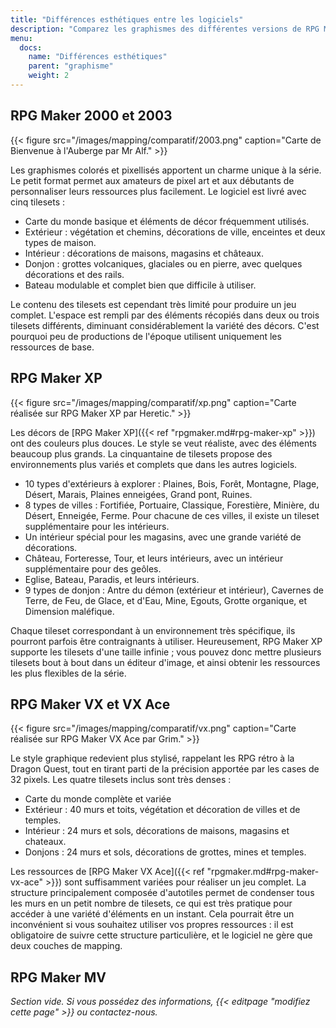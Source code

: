 ```yaml
---
title: "Différences esthétiques entre les logiciels"
description: "Comparez les graphismes des différentes versions de RPG Maker. Choisissez le style graphique qui correspond le mieux à votre jeu."
menu:
  docs:
    name: "Différences esthétiques"
    parent: "graphisme"
    weight: 2
---
```


## RPG Maker 2000 et 2003

{{< figure src="/images/mapping/comparatif/2003.png" caption="Carte de Bienvenue à l'Auberge par Mr Alf." >}}

Les graphismes colorés et pixellisés apportent un charme unique à la série. Le petit format permet aux amateurs de pixel art et aux débutants de personnaliser leurs ressources plus facilement. Le logiciel est livré avec cinq tilesets :

- Carte du monde basique et éléments de décor fréquemment utilisés.
- Extérieur : végétation et chemins, décorations de ville, enceintes et deux types de maison.
- Intérieur : décorations de maisons, magasins et châteaux.
- Donjon : grottes volcaniques, glaciales ou en pierre, avec quelques décorations et des rails.
- Bateau modulable et complet bien que difficile à utiliser.

Le contenu des tilesets est cependant très limité pour produire un jeu complet. L'espace est rempli par des éléments récopiés dans deux ou trois tilesets différents, diminuant considérablement la variété des décors. C'est pourquoi peu de productions de l'époque utilisent uniquement les ressources de base.

## RPG Maker XP

{{< figure src="/images/mapping/comparatif/xp.png" caption="Carte réalisée sur RPG Maker XP par Heretic." >}}

Les décors de [RPG Maker XP]({{< ref "rpgmaker.md#rpg-maker-xp" >}}) ont des couleurs plus douces. Le style se veut réaliste, avec des éléments beaucoup plus grands. La cinquantaine de tilesets propose des environnements plus variés et complets que dans les autres logiciels.

- 10 types d'extérieurs à explorer : Plaines, Bois, Forêt, Montagne, Plage, Désert, Marais, Plaines enneigées, Grand pont, Ruines.
- 8 types de villes : Fortifiée, Portuaire, Classique, Forestière, Minière, du Désert, Enneigée, Ferme. Pour chacune de ces villes, il existe un tileset supplémentaire pour les intérieurs.
- Un intérieur spécial pour les magasins, avec une grande variété de décorations.
- Château, Forteresse, Tour, et leurs intérieurs, avec un intérieur supplémentaire pour des geôles.
- Eglise, Bateau, Paradis, et leurs intérieurs.
- 9 types de donjon : Antre du démon (extérieur et intérieur), Cavernes de Terre, de Feu, de Glace, et d'Eau, Mine, Egouts, Grotte organique, et Dimension maléfique.

Chaque tileset correspondant à un environnement très spécifique, ils pourront parfois être contraignants à utiliser. Heureusement, RPG Maker XP supporte les tilesets d'une taille infinie ; vous pouvez donc mettre plusieurs tilesets bout à bout dans un éditeur d'image, et ainsi obtenir les ressources les plus flexibles de la série.

## RPG Maker VX et VX Ace

{{< figure src="/images/mapping/comparatif/vx.png" caption="Carte réalisée sur RPG Maker VX Ace par Grim." >}}

Le style graphique redevient plus stylisé, rappelant les RPG rétro à la Dragon Quest, tout en tirant parti de la précision apportée par les cases de 32 pixels. Les quatre tilesets inclus sont très denses :

- Carte du monde complète et variée
- Extérieur : 40 murs et toits, végétation et décoration de villes et de temples.
- Intérieur : 24 murs et sols, décorations de maisons, magasins et chateaux.
- Donjons : 24 murs et sols, décorations de grottes, mines et temples.

Les ressources de [RPG Maker VX Ace]({{< ref "rpgmaker.md#rpg-maker-vx-ace" >}}) sont suffisamment variées pour réaliser un jeu complet. La structure principalement composée d'autotiles permet de condenser tous les murs en un petit nombre de tilesets, ce qui est très pratique pour accéder à une variété d'éléments en un instant. Cela pourrait être un inconvénient si vous souhaitez utiliser vos propres ressources : il est obligatoire de suivre cette structure particulière, et le logiciel ne gère que deux couches de mapping.

## RPG Maker MV

*Section vide. Si vous possédez des informations, {{< editpage "modifiez cette page" >}} ou contactez-nous.*
